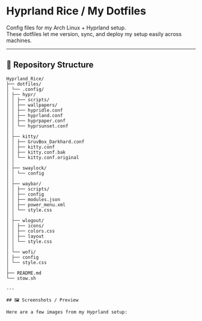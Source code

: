 # Hyprland Rice / My Dotfiles

Config files for my Arch Linux + Hyprland setup.  
These dotfiles let me version, sync, and deploy my setup easily across machines.

---

## 📁 Repository Structure

```text
Hyprland_Rice/
├── dotfiles/
│ └── .config/
│ ├── hypr/
│ │ ├── scripts/
│ │ ├── wallpapers/
│ │ ├── hypridle.conf
│ │ ├── hyprland.conf
│ │ ├── hyprpaper.conf
│ │ └── hyprsunset.conf
│ │
│ ├── kitty/
│ │ ├── GruvBox_Darkhard.conf
│ │ ├── kitty.conf
│ │ ├── kitty.conf.bak
│ │ └── kitty.conf.original
│ │
│ ├── swaylock/
│ │ └── config
│ │
│ ├── waybar/
│ │ ├── scripts/
│ │ ├── config
│ │ ├── modules.json
│ │ ├── power_menu.xml
│ │ └── style.css
│ │
│ ├── wlogout/
│ │ ├── icons/
│ │ ├── colors.css
│ │ ├── layout
│ │ └── style.css
│ │
│ └── wofi/
│ ├── config
│ └── style.css
│
├── README.md
└── stow.sh

---

## 🖼 Screenshots / Preview

Here are a few images from my Hyprland setup:

